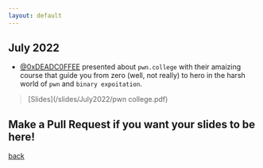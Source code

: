 ```yaml
---
layout: default
---
```


## July 2022

- [@0xDEADC0FFEE](https://www.linkedin.com/in/sergei-zaiats/) presented about `pwn.college` with their amaizing course that guide you from zero (well, not really) to hero in the harsh world of `pwn` and `binary expoitation`.  
> [Slides](/slides/July2022/pwn college.pdf)

## Make a Pull Request if you want your slides to be here!

[back](/)